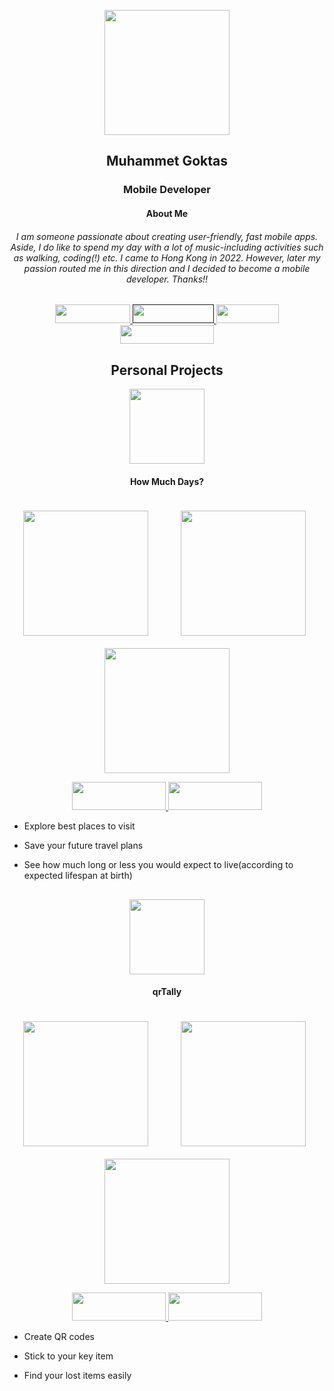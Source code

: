 <p align="center">
  <img width="200" height="200" src="https://user-images.githubusercontent.com/103164878/230842713-1e47fea7-09ef-4f8a-8144-a96dd53854ce.png">
</p>

<p align="center">
  <h2 align="center">Muhammet Goktas</h2>
</p>

<p align="center">
  <h3 align="center">Mobile Developer</h3>
</p>

<p align="center">
  <h4 align="center">About Me</h3>
</p>
<p align="center">
  <h6 align="center">
I am someone passionate about creating user-friendly, fast mobile apps. Aside, I do like to spend my day with a lot of music-including activities such as walking, coding(!) etc. I came to Hong Kong in 2022. However, later my passion routed me in this direction and I decided to become a mobile developer. Thanks!!
</h6>
</p>

<div align="center">
<a target=”_blank” href="https://www.github.com/mgoktas"> 
<img src="https://badgen.net/badge/github/mgoktas/gray" width="120" height="30" />
</a>

<a target=”_blank” href=""> 
<img src="https://badgen.net/badge/Email/mgoktashk/red" width="130" height="30" />
</a>

<a target=”_blank” href="https://1drv.ms/b/s!AvnbiuMnNcIbkGbTNkjJJBVTFCop?e=DwI2bP"> 
<img src="https://badgen.net/badge/Resume/PDF/green" width="100" height="30" />
</a>
  
<a target=”_blank” href="https://www.linkedin.com/in/mgoktas20"> 
<img src="https://badgen.net/badge/linkedin/mgoktas20/blue?icon=linkedin" width="150" height="30" />
</a >
</div>


<p align="center">
  <h2 align="center">Personal Projects</h2>
</p>

<p align="center">
  <img width="120" src="https://i.ibb.co/yyLvJvj/Component-1.png" >
</p>

<p align="center">
  <h4 align="center">How Much Days?</h4>
</p>

<p align="center">
   <img width="200" style="margin: 20" src="https://i.ibb.co/61QCBvP/PHONE-2.png">
  &nbsp;&nbsp;&nbsp;&nbsp;&nbsp;&nbsp;
   <img width="200" src="https://i.ibb.co/dWGR157/PHONE.png">
   &nbsp;&nbsp;&nbsp;&nbsp;&nbsp;&nbsp;
   <img width="200" src="https://i.ibb.co/rwxypBh/PHONE-3.png">
</p>
  
  
<div align="center">
<a target=”_blank” href="https://apps.apple.com/us/app/how-much-days/id6447752303"> 
<img target=”_blank”  src="https://upload.wikimedia.org/wikipedia/commons/thumb/3/3c/Download_on_the_App_Store_Badge.svg/2560px-Download_on_the_App_Store_Badge.svg.png" width="150" height="45" />
</a>

  
<a target=”_blank” href="https://play.google.com/store/apps/details?id=com.mdbs"> 
<img src="https://upload.wikimedia.org/wikipedia/commons/thumb/7/78/Google_Play_Store_badge_EN.svg/2560px-Google_Play_Store_badge_EN.svg.png" width="150" height="45" />
</a >
</div>

- Explore best places to visit
* Save your future travel plans
+ See how much long or less you would expect to live(according to expected lifespan at birth)

<p>
  <h2></h2>
  </p>

<p align="center">
  <img width="120" src="https://i.ibb.co/mzJ5qYt/image-1.png" >
</p>

<h4 align="center">qrTally</h4>

<p align="center">
   <img width="200" style="margin: 20" src="https://is5-ssl.mzstatic.com/image/thumb/PurpleSource116/v4/e6/10/a7/e610a724-c7b9-2a39-7a5e-9b89360521ee/ccd0dfb2-d479-49ab-83a0-0ec51ebe97fd_iPhone_14_Pro_-_1.png/400x800bb.png">
  &nbsp;&nbsp;&nbsp;&nbsp;&nbsp;&nbsp;
   <img width="200" src="https://is1-ssl.mzstatic.com/image/thumb/PurpleSource116/v4/e9/de/e2/e9dee21e-03ab-4cb9-b85b-199fc4917102/3ecf6b45-5f43-4f0d-9d96-7f3a48973d24_iPhone_14_Pro_-_2.png/400x800bb.png">
   &nbsp;&nbsp;&nbsp;&nbsp;&nbsp;&nbsp;
   <img width="200" src="https://is2-ssl.mzstatic.com/image/thumb/PurpleSource116/v4/d8/68/cb/d868cb1e-936f-351f-9c50-2b1c2b756f75/9d1425b9-1e37-4111-a50c-55af548ac114_iPhone_14_Pro_-_7.png/400x800bb.png">
</p>
  
  
<div align="center">
<a target=”_blank” href="https://apps.apple.com/us/app/qrtally/id6447485390"> 
<img target=”_blank”  src="https://upload.wikimedia.org/wikipedia/commons/thumb/3/3c/Download_on_the_App_Store_Badge.svg/2560px-Download_on_the_App_Store_Badge.svg.png" width="150" height="45" />
</a>

  
<a target=”_blank” href="https://play.google.com/store/apps/details?id=com.qrtallytest&pli=1"> 
<img src="https://upload.wikimedia.org/wikipedia/commons/thumb/7/78/Google_Play_Store_badge_EN.svg/2560px-Google_Play_Store_badge_EN.svg.png" width="150" height="45" />
</a >
</div>

- Create QR codes 
* Stick to your key item
+ Find your lost items easily
